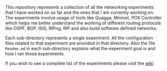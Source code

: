 This repository represents a collection of all the networking experiments that I have worked on so far and the ones that I am currently working on. The experiments involve usage of tools like Quagga, Mininet, POX Controller which helps me better understand the working of different routing protocols like OSPF, BGP, ISIS, RIPng, RIP and also build software defined networks. 

Each sub-directory represents a single experiment. All the configuration files related to that experiment are provided in that directory. Also the file `Readme.md` in each sub-directory explains what the experiment goal is and how I ran those experiments. 

If you wish to see a complete list of the experiments please visit the [wiki](https://github.com/ajinkyakadam/NwExperiments/wiki)
